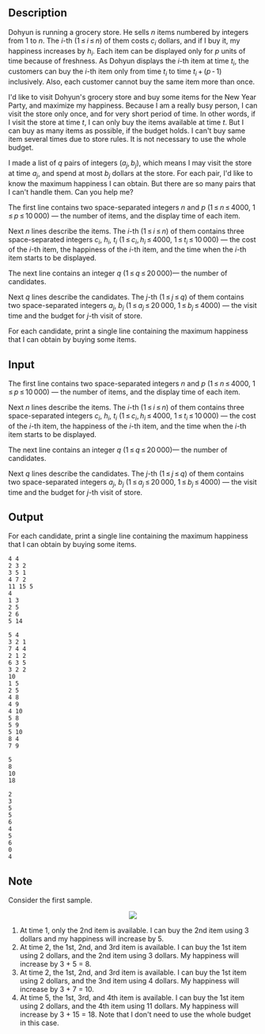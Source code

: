 ## Description

<div><p>Dohyun is running a grocery store. He sells <span class="tex-span"><i>n</i></span> items numbered by integers from 1 to <span class="tex-span"><i>n</i></span>. The <span class="tex-span"><i>i</i></span>-th (<span class="tex-span">1 ≤ <i>i</i> ≤ <i>n</i></span>) of them costs <span class="tex-span"><i>c</i><sub class="lower-index"><i>i</i></sub></span> dollars, and if I buy it, my happiness increases by <span class="tex-span"><i>h</i><sub class="lower-index"><i>i</i></sub></span>. Each item can be displayed only for <span class="tex-span"><i>p</i></span> units of time because of freshness. As Dohyun displays the <span class="tex-span"><i>i</i></span>-th item at time <span class="tex-span"><i>t</i><sub class="lower-index"><i>i</i></sub></span>, the customers can buy the <span class="tex-span"><i>i</i></span>-th item only from time <span class="tex-span"><i>t</i><sub class="lower-index"><i>i</i></sub></span> to time <span class="tex-span"><i>t</i><sub class="lower-index"><i>i</i></sub> + (<i>p</i> - 1)</span> inclusively. Also, each customer cannot buy the same item more than once.</p><p>I'd like to visit Dohyun's grocery store and buy some items for the New Year Party, and maximize my happiness. Because I am a really busy person, I can visit the store only once, and for very short period of time. In other words, if I visit the store at time <span class="tex-span"><i>t</i></span>, I can only buy the items available at time <span class="tex-span"><i>t</i></span>. But I can buy as many items as possible, if the budget holds. I can't buy same item several times due to store rules. It is not necessary to use the whole budget.</p><p>I made a list of <span class="tex-span"><i>q</i></span> pairs of integers <span class="tex-span">(<i>a</i><sub class="lower-index"><i>j</i></sub>, <i>b</i><sub class="lower-index"><i>j</i></sub>)</span>, which means I may visit the store at time <span class="tex-span"><i>a</i><sub class="lower-index"><i>j</i></sub></span>, and spend at most <span class="tex-span"><i>b</i><sub class="lower-index"><i>j</i></sub></span> dollars at the store. For each pair, I'd like to know the maximum happiness I can obtain. But there are so many pairs that I can't handle them. Can you help me?</p></div><div class="input-specification"><p>The first line contains two space-separated integers <span class="tex-span"><i>n</i></span> and <span class="tex-span"><i>p</i></span> (<span class="tex-span">1 ≤ <i>n</i> ≤ 4000</span>, <span class="tex-span">1 ≤ <i>p</i> ≤ 10 000</span>) — the number of items, and the display time of each item.</p><p>Next <span class="tex-span"><i>n</i></span> lines describe the items. The <span class="tex-span"><i>i</i></span>-th (<span class="tex-span">1 ≤ <i>i</i> ≤ <i>n</i></span>) of them contains three space-separated integers <span class="tex-span"><i>c</i><sub class="lower-index"><i>i</i></sub></span>, <span class="tex-span"><i>h</i><sub class="lower-index"><i>i</i></sub></span>, <span class="tex-span"><i>t</i><sub class="lower-index"><i>i</i></sub></span> (<span class="tex-span">1 ≤ <i>c</i><sub class="lower-index"><i>i</i></sub>, <i>h</i><sub class="lower-index"><i>i</i></sub> ≤ 4000</span>, <span class="tex-span">1 ≤ <i>t</i><sub class="lower-index"><i>i</i></sub> ≤ 10 000</span>) — the cost of the <span class="tex-span"><i>i</i></span>-th item, the happiness of the <span class="tex-span"><i>i</i></span>-th item, and the time when the <span class="tex-span"><i>i</i></span>-th item starts to be displayed.</p><p>The next line contains an integer <span class="tex-span"><i>q</i></span> (<span class="tex-span">1 ≤ <i>q</i> ≤ 20 000</span>)— the number of candidates.</p><p>Next <span class="tex-span"><i>q</i></span> lines describe the candidates. The <span class="tex-span"><i>j</i></span>-th (<span class="tex-span">1 ≤ <i>j</i> ≤ <i>q</i></span>) of them contains two space-separated integers <span class="tex-span"><i>a</i><sub class="lower-index"><i>j</i></sub></span>, <span class="tex-span"><i>b</i><sub class="lower-index"><i>j</i></sub></span> (<span class="tex-span">1 ≤ <i>a</i><sub class="lower-index"><i>j</i></sub> ≤ 20 000</span>, <span class="tex-span">1 ≤ <i>b</i><sub class="lower-index"><i>j</i></sub> ≤ 4000</span>) — the visit time and the budget for <span class="tex-span"><i>j</i></span>-th visit of store.</p></div><div class="output-specification"><p>For each candidate, print a single line containing the maximum happiness that I can obtain by buying some items.</p></div>

## Input

<p>The first line contains two space-separated integers <span class="tex-span"><i>n</i></span> and <span class="tex-span"><i>p</i></span> (<span class="tex-span">1 ≤ <i>n</i> ≤ 4000</span>, <span class="tex-span">1 ≤ <i>p</i> ≤ 10 000</span>) — the number of items, and the display time of each item.</p><p>Next <span class="tex-span"><i>n</i></span> lines describe the items. The <span class="tex-span"><i>i</i></span>-th (<span class="tex-span">1 ≤ <i>i</i> ≤ <i>n</i></span>) of them contains three space-separated integers <span class="tex-span"><i>c</i><sub class="lower-index"><i>i</i></sub></span>, <span class="tex-span"><i>h</i><sub class="lower-index"><i>i</i></sub></span>, <span class="tex-span"><i>t</i><sub class="lower-index"><i>i</i></sub></span> (<span class="tex-span">1 ≤ <i>c</i><sub class="lower-index"><i>i</i></sub>, <i>h</i><sub class="lower-index"><i>i</i></sub> ≤ 4000</span>, <span class="tex-span">1 ≤ <i>t</i><sub class="lower-index"><i>i</i></sub> ≤ 10 000</span>) — the cost of the <span class="tex-span"><i>i</i></span>-th item, the happiness of the <span class="tex-span"><i>i</i></span>-th item, and the time when the <span class="tex-span"><i>i</i></span>-th item starts to be displayed.</p><p>The next line contains an integer <span class="tex-span"><i>q</i></span> (<span class="tex-span">1 ≤ <i>q</i> ≤ 20 000</span>)— the number of candidates.</p><p>Next <span class="tex-span"><i>q</i></span> lines describe the candidates. The <span class="tex-span"><i>j</i></span>-th (<span class="tex-span">1 ≤ <i>j</i> ≤ <i>q</i></span>) of them contains two space-separated integers <span class="tex-span"><i>a</i><sub class="lower-index"><i>j</i></sub></span>, <span class="tex-span"><i>b</i><sub class="lower-index"><i>j</i></sub></span> (<span class="tex-span">1 ≤ <i>a</i><sub class="lower-index"><i>j</i></sub> ≤ 20 000</span>, <span class="tex-span">1 ≤ <i>b</i><sub class="lower-index"><i>j</i></sub> ≤ 4000</span>) — the visit time and the budget for <span class="tex-span"><i>j</i></span>-th visit of store.</p>

## Output

<p>For each candidate, print a single line containing the maximum happiness that I can obtain by buying some items.</p>





```input1
4 4
2 3 2
3 5 1
4 7 2
11 15 5
4
1 3
2 5
2 6
5 14

```




```input2
5 4
3 2 1
7 4 4
2 1 2
6 3 5
3 2 2
10
1 5
2 5
4 8
4 9
4 10
5 8
5 9
5 10
8 4
7 9

```




```output1
5
8
10
18

```




```output2
2
3
5
5
6
4
5
6
0
4

```



## Note

<p>Consider the first sample. </p><center> <img class="tex-graphics" src="file://nsb6fiiN.png" style="max-width: 100.0%;max-height: 100.0%;"> </center><ol> <li> At time 1, only the 2nd item is available. I can buy the 2nd item using 3 dollars and my happiness will increase by 5. </li><li> At time 2, the 1st, 2nd, and 3rd item is available. I can buy the 1st item using 2 dollars, and the 2nd item using 3 dollars. My happiness will increase by 3 + 5 = 8. </li><li> At time 2, the 1st, 2nd, and 3rd item is available. I can buy the 1st item using 2 dollars, and the 3nd item using 4 dollars. My happiness will increase by 3 + 7 = 10. </li><li> At time 5, the 1st, 3rd, and 4th item is available. I can buy the 1st item using 2 dollars, and the 4th item using 11 dollars. My happiness will increase by 3 + 15 = 18. Note that I don't need to use the whole budget in this case. </li></ol>
